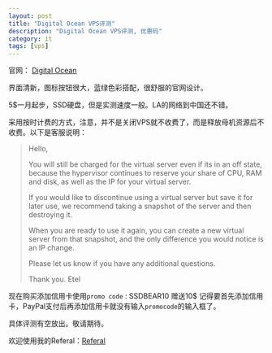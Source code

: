 ```yaml
---
layout: post
title: "Digital Ocean VPS评测"
description: "Digital Ocean VPS评测, 优惠码"
category: it
tags: [vps]
---
```


官网：  [Digital Ocean](https://www.digitalocean.com)

界面清新，图标按钮很大，蓝绿色彩搭配，很舒服的官网设计。

5$一月起步，SSD硬盘，但是实测速度一般。LA的网络到中国还不错。

采用按时计费的方式，注意，并不是关闭VPS就不收费了，而是释放母机资源后不收费。以下是客服说明：

>Hello,
>
>You will still be charged for the virtual server even if its in an off state, because the hypervisor continues to reserve your share of CPU, RAM and disk, as well as the IP for your virtual server.
>
>If you would like to discontinue using a virtual server but save it for later use, we recommend taking a snapshot of the server and then destroying it.
>
>When you are ready to use it again, you can create a new virtual server from that snapshot, and the only difference you would notice is an IP change.
>
>Please let us know if you have any additional questions.
>
>Thank you. 
>Etel
>

现在购买添加信用卡使用`promo code` : SSDBEAR10 赠送10$
记得要首先添加信用卡，PayPal支付后再添加信用卡就没有输入`promocode`的输入框了。

具体评测有空放出。敬请期待。

欢迎使用我的Referal：[Referal](https://www.digitalocean.com/?refcode=4398536459b9)


